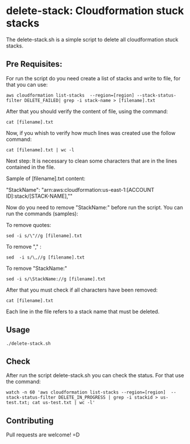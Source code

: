 # delete-stack: Cloudformation stuck stacks

The delete-stack.sh is a simple script to delete all cloudformation stuck stacks. 

## Pre Requisites:

For run the script do you need create a list of stacks and write to file, for that you can use:

```
aws cloudformation list-stacks  --region=[region] --stack-status-filter DELETE_FAILED| grep -i stack-name > [filename].txt
```

After that you should verify the content of file, using the command:

```
cat [filename].txt 
```

Now, if you whish to verify how much lines was created use the follow command:

```
cat [filename].txt | wc -l
```

Next step: It is necessary to clean some characters that are in the lines contained in the file.

Sample of [filename].txt content: 

"StackName": "arn:aws:cloudformation:us-east-1:[ACCOUNT ID]:stack/[STACK-NAME],""
 

Now do you need to remove "StackName:" before run the script. You can run the commands (samples):

To remove quotes:

````
sed -i s/\"//g [filename].txt    
````

To remove "," :
````
sed  -i s/\,//g [filename].txt
````

To remove "StackName:"
```
sed -i s/\StackName://g [filename].txt
```

After that you must check if all characters have been removed:

```
cat [filename].txt 
```

Each line in the file refers to a stack name that must be deleted.


## Usage

```
./delete-stack.sh
```

## Check

After run the script delete-stack.sh you can check the status. For that use the command:

```
watch -n 60 'aws cloudformation list-stacks --region=[region]  --stack-status-filter DELETE_IN_PROGRESS | grep -i stackid > us-test.txt; cat us-test.txt | wc -l'
```

## Contributing
Pull requests are welcome! =D

